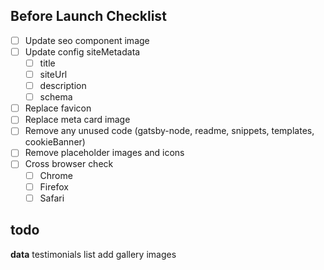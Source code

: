 ## Before Launch Checklist

- [ ] Update seo component image
- [ ] Update config siteMetadata
  - [ ] title
  - [ ] siteUrl
  - [ ] description
  - [ ] schema
- [ ] Replace favicon
- [ ] Replace meta card image
- [ ] Remove any unused code (gatsby-node, readme, snippets, templates, cookieBanner)
- [ ] Remove placeholder images and icons
- [ ] Cross browser check
  - [ ] Chrome
  - [ ] Firefox
  - [ ] Safari

## todo

**data**
testimonials list
add gallery images
